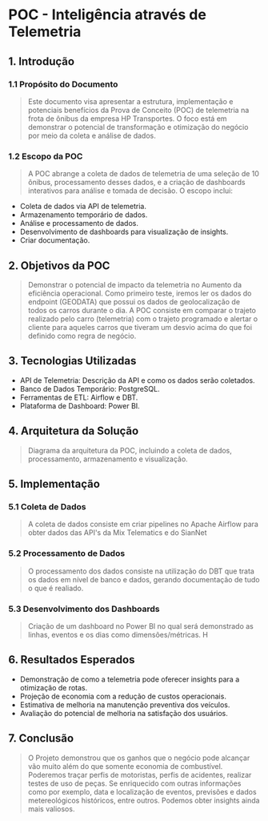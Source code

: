 # POC - Inteligência através de Telemetria

## 1. Introdução

### 1.1 Propósito do Documento
> Este documento visa apresentar a estrutura, implementação e potenciais benefícios da Prova de Conceito (POC) de telemetria na frota de ônibus da empresa HP Transportes. O foco está em demonstrar o potencial de transformação e otimização do negócio por meio da coleta e análise de dados.

### 1.2 Escopo da POC
> A POC abrange a coleta de dados de telemetria de uma seleção de 10 ônibus, processamento desses dados, e a criação de dashboards interativos para análise e tomada de decisão. O escopo inclui:

* Coleta de dados via API de telemetria.
* Armazenamento temporário de dados.
* Análise e processamento de dados.
* Desenvolvimento de dashboards para visualização de insights.
* Criar documentação.
## 2. Objetivos da POC
> Demonstrar o potencial de impacto da telemetria no Aumento da eficiência operacional.
> Como primeiro teste, iremos ler os dados do endpoint (GEODATA) que possui os dados de geolocalização de todos os carros
> durante o dia. A POC consiste em comparar o trajeto realizado pelo carro (telemetria) com o trajeto programado e alertar 
> o cliente para aqueles carros que tiveram um desvio acima do que foi definido como regra de negócio.
## 3. Tecnologias Utilizadas
* API de Telemetria: Descrição da API e como os dados serão coletados.
* Banco de Dados Temporário: PostgreSQL.
* Ferramentas de ETL: Airflow e DBT.
* Plataforma de Dashboard: Power BI.
## 4. Arquitetura da Solução
> Diagrama da arquitetura da POC, incluindo a coleta de dados, processamento, armazenamento e visualização.

## 5. Implementação
### 5.1 Coleta de Dados
> A coleta de dados consiste em criar pipelines no Apache Airflow para obter dados das API's da Mix Telematics e do SianNet


### 5.2 Processamento de Dados
> O processamento dos dados consiste na utilização do DBT que trata os dados em nível de banco e dados, gerando documentação de 
> tudo o que é realiado.

### 5.3 Desenvolvimento dos Dashboards
> Criação de um dashboard no Power BI no qual será demonstrado as linhas, eventos e os dias como dimensões/métricas.
> H

## 6. Resultados Esperados
* Demonstração de como a telemetria pode oferecer insights para a otimização de rotas.
* Projeção de economia com a redução de custos operacionais.
* Estimativa de melhoria na manutenção preventiva dos veículos.
* Avaliação do potencial de melhoria na satisfação dos usuários.
## 7. Conclusão
> O Projeto demonstrou que os ganhos que o negócio pode alcançar vão muito além do que somente economia de combustível.
> Poderemos traçar perfis de motoristas, perfis de acidentes, realizar testes de uso de peças. Se enriquecido com outras informações
> como por exemplo, data e localização de eventos, previsões e dados metereológicos históricos, entre outros. Podemos obter insights
> ainda mais valiosos.
> 